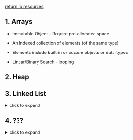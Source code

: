 ---
---
[return to resources](resources)

## 1. Arrays
    
*   Immutable Object - Require pre-allocated space

*   An Indexed collection of elements (of the same type)

*   Elements include built-in or custom objects or data-types

*   Linear/Binary Search - looping


## 2. Heap


## 3. Linked List
<details>
    <summary> click to expand </summary>
</details>


## 4. ???
<details>
    <summary> click to expand </summary>
</details>
